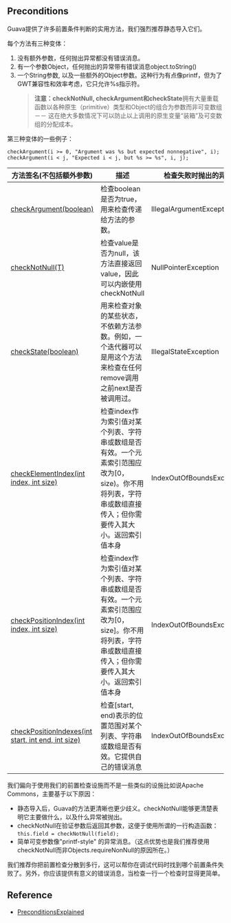 ## Preconditions

Guava提供了许多前置条件判断的实用方法，我们强烈推荐静态导入它们。

每个方法有三种变体：
1. 没有额外参数，任何抛出异常都没有错误消息。
2. 有一个参数Object，任何抛出的异常带有错误消息object.toString()
3. 一个String参数, 以及一些额外的Object参数。这种行为有点像printf，但为了GWT兼容性和效率考虑，它只允许%s指示符。
   > **注意：checkNotNull, checkArgument和checkState**拥有大量重载函数以各种原生（primitive）类型和Object的组合为参数而非可变数组－－
   这在绝大多数情况下可以防止以上调用的原生变量“装箱”及可变数组的分配成本。

第三种变体的一些例子：
```
checkArgument(i >= 0, "Argument was %s but expected nonnegative", i);
checkArgument(i < j, "Expected i < j, but %s >= %s", i, j);
```

**方法签名(不包括额外参数)**|**描述**|**检查失败时抛出的异常**  
----------|---------------|---------------
[checkArgument(boolean)](http://google.github.io/guava/releases/snapshot/api/docs/com/google/common/base/Preconditions.html#checkArgument-boolean-)|检查boolean是否为true，用来检查传递给方法的参数。|IllegalArgumentException
[checkNotNull(T)](http://google.github.io/guava/releases/snapshot/api/docs/com/google/common/base/Preconditions.html#checkNotNull-T-)|检查value是否为null，该方法直接返回value，因此可以内嵌使用checkNotNull|NullPointerException
[checkState(boolean)](http://google.github.io/guava/releases/snapshot/api/docs/com/google/common/base/Preconditions.html#checkState-boolean-)|用来检查对象的某些状态，不依赖方法参数。例如，一个迭代器可以是用这个方法来检查在任何remove调用之前next是否被调用过。|IllegalStateException
[checkElementIndex(int index, int size)](http://google.github.io/guava/releases/snapshot/api/docs/com/google/common/base/Preconditions.html#checkElementIndex-int-int-)|检查index作为索引值对某个列表、字符串或数组是否有效。一个元素索引范围应改为[0， size)。你不用将列表，字符串或数组直接传入；但你需要传入其大小。返回索引值本身|IndexOutOfBoundsException
[checkPositionIndex(int index, int size)](http://google.github.io/guava/releases/snapshot/api/docs/com/google/common/base/Preconditions.html#checkPositionIndex-int-int-)|检查index作为索引值对某个列表、字符串或数组是否有效。一个元素索引范围应改为[0， size]。你不用将列表，字符串或数组直接传入；但你需要传入其大小。返回索引值本身|IndexOutOfBoundsException
[checkPositionIndexes(int start, int end, int size)](http://google.github.io/guava/releases/snapshot/api/docs/com/google/common/base/Preconditions.html#checkPositionIndexes-int-int-int-)|检查[start, end)表示的位置范围对某个列表、字符串或数组是否有效。它提供自己的错误消息|IndexOutOfBoundsException

我们偏向于使用我们的前置检查设施而不是一些类似的设施比如说Apache Commons，主要基于以下原因：
- 静态导入后，Guava的方法更清晰也更少歧义。checkNotNull能够更清楚表明它主要做什么，以及什么异常被抛出。
- checkNotNull在验证参数后返回其参数，这便于使用所谓的一行构造函数：`this.field = checkNotNull(field);`
- 简单可变参数像"printf-style" 的异常消息。（这点优势也是我们推荐使用checkNotNull而非Objects.requireNonNull的原因所在。）

我们推荐你把前置检查分散到多行，这可以帮你在调试代码时找到哪个前置条件失败了。另外，你应该提供有意义的错误消息，当检查一行一个检查时显得更简单。

## Reference
- [PreconditionsExplained](https://github.com/google/guava/wiki/PreconditionsExplained)
